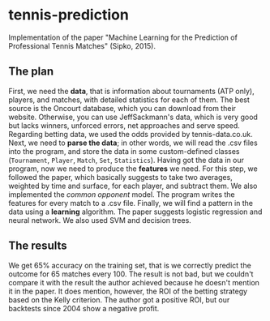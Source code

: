 # tennis-prediction
Implementation of the paper "Machine Learning for the Prediction of Professional Tennis Matches" (Sipko, 2015).

## The plan
First, we need the **data**, that is information about tournaments (ATP only), players, and matches, with detailed statistics for each of them. The best source is the Oncourt database, which you can download from their website. Otherwise, you can use JeffSackmann's data, which is very good but lacks winners, unforced errors, net approaches and serve speed. Regarding betting data, we used the odds provided by tennis-data.co.uk.
Next, we need to **parse the data**; in other words, we will read the .csv files into the program, and store the data in some custom-defined classes (`Tournament`, `Player`, `Match`, `Set`, `Statistics`). Having got the data in our program, now we need to produce the **features** we need. For this step, we followed the paper, which basically suggests to take two averages, weighted by time and surface, for each player, and subtract them. We also implemented the *common opponent* model. The program writes the features for every match to a .csv file.
Finally, we will find a pattern in the data using a **learning** algorithm. The paper suggests logistic regression and neural network. We also used SVM and decision trees.

## The results
We get 65% accuracy on the training set, that is we correctly predict the outcome for 65 matches every 100. The result is not bad, but we couldn't compare it with the result the author achieved because he doesn't mention it in the paper. It does mention, however, the ROI of the betting strategy based on the Kelly criterion. The author got a positive ROI, but our backtests since 2004 show a negative profit.
